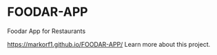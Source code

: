 # FOODAR-APP
Foodar App for Restaurants

https://markorf1.github.io/FOODAR-APP/  Learn more about this project.
